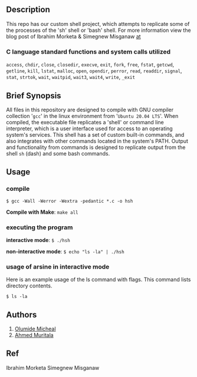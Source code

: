 ## Description

This repo has our custom shell project, which attempts to replicate some of the
processes of the 'sh' shell or 'bash' shell.
For more information view the blog post of Ibrahim Morketa & Simegnew Misganaw
[at](https://medium.com/@ibrahimbsc8/simple-shell-a-custom-shell-command-line-interpreter-a0d11d5b219f)

### C language standard functions and system calls utilized

`access`, `chdir`, `close`, `closedir`, `execve`, `exit`, `fork`,
`free`, `fstat`, `getcwd`, `getline`, `kill`, `lstat`, `malloc`,
`open`, `opendir`, `perror`, `read`, `readdir`, `signal`, `stat`,
`strtok`, `wait`, `waitpid`, `wait3`, `wait4`, `write`, `_exit`

## Brief Synopsis

All files in this repository are designed to compile with GNU compiler
collection '`gcc`' in the linux environment from '`Ubuntu 20.04
LTS`'.  When compiled, the executable file replicates a 'shell' or command line
interpreter, which is a user interface used for access to an operating system's
services.  This shell has a set of custom built-in commands, and also integrates
with other commands located in the system's PATH.  Output and functionality from
commands is designed to replicate output from the shell `sh` (dash) and some
bash commands.

## Usage

### compile

```
$ gcc -Wall -Werror -Wextra -pedantic *.c -o hsh
```

**Compile with Make**: `make all`

### executing the program

**interactive mode**: `$ ./hsh`

**non-interactive mode**: `$ echo "ls -la" | ./hsh`

### usage of arsine in interactive mode

Here is an example usage of the ls
command with flags.  This command lists directory contents.

```
$ ls -la
```

## Authors

1. [Olumide Micheal](https://github.com/King-Mide-1)
2. [Ahmed Muritala](https://github.com/amurtala)                                                         

## Ref
Ibrahim Morketa
Simegnew Misganaw 

